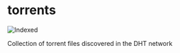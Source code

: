 torrents 
========
![Indexed](https://img.shields.io/badge/indexed-173149-blue)

Collection of torrent files discovered in the DHT network
